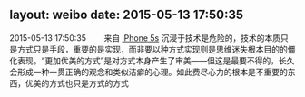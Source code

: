 layout: weibo
date: 2015-05-13 17:50:35
---
<meta name="referrer" content="no-referrer" />

2015-05-13 17:50:35  &nbsp;&nbsp;&nbsp;&nbsp;&nbsp;&nbsp; 来自 <a href="sinaweibo://customweibosource" rel="nofollow">iPhone 5s</a>
沉浸于技术是危险的，技术的本质只是方式只是手段，重要的是实现，而非要以种方式实现则是思维迷失根本目的的僵化表现。“更加优美的方式”是对方式本身产生了审美——但这是最要不得的，长久会形成一种一贯正确的观念和类似洁癖的心理。如此费尽心力的根本是不重要的东西，优美的方式也只是方式的方式 ​​​
